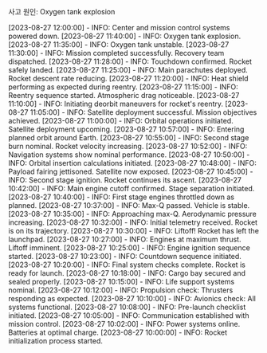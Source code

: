 사고 원인: Oxygen tank explosion

[2023-08-27 12:00:00] - INFO: Center and mission control systems powered down.
[2023-08-27 11:40:00] - INFO: Oxygen tank explosion.
[2023-08-27 11:35:00] - INFO: Oxygen tank unstable.
[2023-08-27 11:30:00] - INFO: Mission completed successfully. Recovery team dispatched.
[2023-08-27 11:28:00] - INFO: Touchdown confirmed. Rocket safely landed.
[2023-08-27 11:25:00] - INFO: Main parachutes deployed. Rocket descent rate reducing.
[2023-08-27 11:20:00] - INFO: Heat shield performing as expected during reentry.
[2023-08-27 11:15:00] - INFO: Reentry sequence started. Atmospheric drag noticeable.
[2023-08-27 11:10:00] - INFO: Initiating deorbit maneuvers for rocket's reentry.
[2023-08-27 11:05:00] - INFO: Satellite deployment successful. Mission objectives achieved.
[2023-08-27 11:00:00] - INFO: Orbital operations initiated. Satellite deployment upcoming.
[2023-08-27 10:57:00] - INFO: Entering planned orbit around Earth.
[2023-08-27 10:55:00] - INFO: Second stage burn nominal. Rocket velocity increasing.
[2023-08-27 10:52:00] - INFO: Navigation systems show nominal performance.
[2023-08-27 10:50:00] - INFO: Orbital insertion calculations initiated.
[2023-08-27 10:48:00] - INFO: Payload fairing jettisoned. Satellite now exposed.
[2023-08-27 10:45:00] - INFO: Second stage ignition. Rocket continues its ascent.
[2023-08-27 10:42:00] - INFO: Main engine cutoff confirmed. Stage separation initiated.
[2023-08-27 10:40:00] - INFO: First stage engines throttled down as planned.
[2023-08-27 10:37:00] - INFO: Max-Q passed. Vehicle is stable.
[2023-08-27 10:35:00] - INFO: Approaching max-Q. Aerodynamic pressure increasing.
[2023-08-27 10:32:00] - INFO: Initial telemetry received. Rocket is on its trajectory.
[2023-08-27 10:30:00] - INFO: Liftoff! Rocket has left the launchpad.
[2023-08-27 10:27:00] - INFO: Engines at maximum thrust. Liftoff imminent.
[2023-08-27 10:25:00] - INFO: Engine ignition sequence started.
[2023-08-27 10:23:00] - INFO: Countdown sequence initiated.
[2023-08-27 10:20:00] - INFO: Final system checks complete. Rocket is ready for launch.
[2023-08-27 10:18:00] - INFO: Cargo bay secured and sealed properly.
[2023-08-27 10:15:00] - INFO: Life support systems nominal.
[2023-08-27 10:12:00] - INFO: Propulsion check: Thrusters responding as expected.
[2023-08-27 10:10:00] - INFO: Avionics check: All systems functional.
[2023-08-27 10:08:00] - INFO: Pre-launch checklist initiated.
[2023-08-27 10:05:00] - INFO: Communication established with mission control.
[2023-08-27 10:02:00] - INFO: Power systems online. Batteries at optimal charge.
[2023-08-27 10:00:00] - INFO: Rocket initialization process started.
